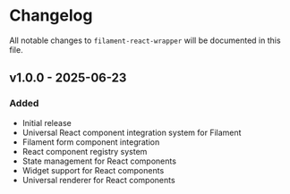 # Changelog

All notable changes to `filament-react-wrapper` will be documented in this file.

## v1.0.0 - 2025-06-23

### Added
- Initial release
- Universal React component integration system for Filament
- Filament form component integration
- React component registry system
- State management for React components
- Widget support for React components
- Universal renderer for React components